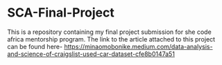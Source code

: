 # SCA-Final-Project
This is a repository containing my final project submission for she code africa mentorship program. The link to the article attached to this project can be found here- https://minaomobonike.medium.com/data-analysis-and-science-of-craigslist-used-car-dataset-cfe8b0147a51
